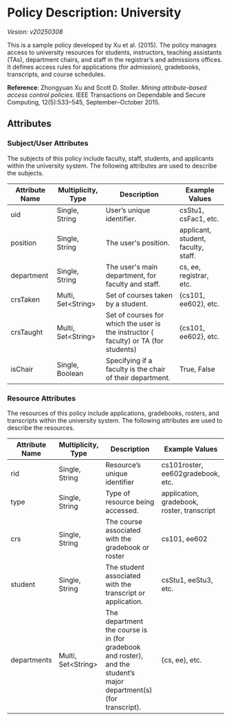# Policy Description: University 
*Vesion: v20250308*


This is a sample policy developed by Xu et al. (2015). The policy manages access to university resources for students, instructors, teaching assistants (TAs), department chairs, and staff in the registrar’s and admissions offices. It defines access rules for applications (for admission), gradebooks, transcripts, and course schedules.

**Reference**: Zhongyuan Xu and Scott D. Stoller. *Mining attribute-based access control policies.* IEEE Transactions on Dependable and Secure Computing, 12(5):533–545, September–October 2015.

## Attributes

### Subject/User Attributes
The subjects of this policy include faculty, staff, students, and applicants within the university system. The following attributes are used to describe the subjects.

| Attribute Name      | Multiplicity, Type     | Description                                               | Example Values                                     |
|--------------------|------------------|-----------------------------------------------------------|--------------------------------------------------|
| uid          | Single, String   | User’s unique identifier.                                  | csStu1, csFac1, etc.                         |
| position          | Single, String   | The user's position.        | applicant, student, faculty, staff.             |
| department        | Single, String   | The user's main department, for faculty and staff.                     | cs, ee, registrar, etc.                      |
| crsTaken         | Multi, Set\<String>   | Set of courses taken by a student.             | {cs101, ee602}, etc. |
| crsTaught    | Multi, Set\<String>   | Set of courses for which the user is the instructor ( faculty) or TA (for students) | {cs101, ee602}, etc.                          |
| isChair    | Single, Boolean   | Specifying if a faculty is the chair of their department.                     | True, False  |


### Resource Attributes
The resources of this policy include applications, gradebooks, rosters, and transcripts within the university system. The following attributes are used to describe the resources.

| Attribute Name      | Multiplicity, Type     | Description                                               | Example Values                                     |
|--------------------|------------------|-----------------------------------------------------------|--------------------------------------------------|
| rid      | Single, String   | Resource’s unique identifier                             | cs101roster, ee602gradebook, etc.               |
| type             | Single, String   | Type of resource being accessed.                        | application, gradebook, roster, transcript                       |
| crs       | Single, String   | The course associated with the gradebook or roster                 | cs101, ee602                            |
| student          | Single, String   | The student associated with the transcript or application.                      | csStu1, eeStu3, etc.                           |
| departments      | Multi, Set\<String>   | The department the course is in (for gradebook and roster), and the student’s major department(s) (for transcript).            | {cs, ee}, etc.                            |

